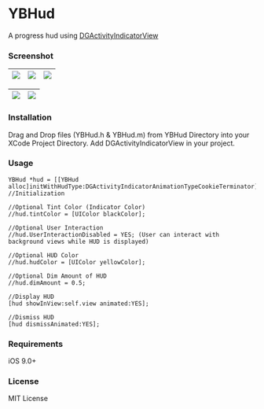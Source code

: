 # YBHud
A progress hud using [DGActivityIndicatorView](https://github.com/gontovnik/DGActivityIndicatorView)

### Screenshot
| ![](https://github.com/YahyaBagia/YBHud/blob/master/YBHud/Images/YBHud_1.gif)| ![](https://github.com/YahyaBagia/YBHud/blob/master/YBHud/Images/YBHud_2.gif)  | ![](https://github.com/YahyaBagia/YBHud/blob/master/YBHud/Images/YBHud_3.gif)|
| ------------- |:-------------:| -----:|

|![](https://github.com/YahyaBagia/YBHud/blob/master/YBHud/Images/YBHud_4.gif)|![](https://github.com/YahyaBagia/YBHud/blob/master/YBHud/Images/YBHud_5.gif)|
| ------------- |  -------------: |

### Installation
Drag and Drop files (YBHud.h & YBHud.m) from YBHud Directory into your XCode Project Directory. Add DGActivityIndicatorView in your project.

### Usage
```
YBHud *hud = [[YBHud alloc]initWithHudType:DGActivityIndicatorAnimationTypeCookieTerminator]; //Initialization

//Optional Tint Color (Indicator Color)
//hud.tintColor = [UIColor blackColor];

//Optional User Interaction
//hud.UserInteractionDisabled = YES; (User can interact with background views while HUD is displayed)

//Optional HUD Color
//hud.hudColor = [UIColor yellowColor];

//Optional Dim Amount of HUD
//hud.dimAmount = 0.5;

//Display HUD
[hud showInView:self.view animated:YES];

//Dismiss HUD
[hud dismissAnimated:YES];
```
### Requirements
iOS 9.0+

### License
MIT License
